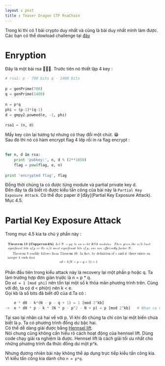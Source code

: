 ```yaml
---
layout : post 
title : Teaser Dragon CTF RsaChain 
--- 
```


Trong kì thi có 1 bài crypto duy nhất và cũng là bài duy nhất mình làm được.  Các bạn có thể dowload challenge tại [đây](https://github.com/hacmao/hacmao.github.io/tree/master/Crypto/ctf/teaser_dragon)

# Enryption  

Đây là một bài rsa 😬😬😬. Trước tiên nó thiết lập 4 key :  

```python
# rsa1: p - 700 bits q - 1400 bits

p = genPrime(700)
q = genPrime(1400)

n = p*q
phi = (p-1)*(q-1)
d = gmpy2.powmod(e, -1, phi)

rsa1 = (n, d)
``` 

Mấy key còn lại tương tự nhưng có thay đổi một chút. 😁  
Sau đó thì nó có hàm encrypt flag 4 lớp rồi in ra flag encrypt :  

```python 

for n, d in rsa:
    print 'pubkey:', n, d % (2**1050)
    flag = pow(flag, e, n)

print 'encrypted flag', flag
``` 
Đồng thời chúng ta có được từng module và partial private key d.  
Đến đây ta đã biết rõ được kiểu tấn công của bài này là ```Partial Key Exposure Attack```. Có thể đọc paper ở [đây](Partial Key Exposure Attack). Mục 4.5.   

# Partial Key Exposure Attack 

Trong mục 4.5 kia ta chú ý phần này :  

![](/Crypto/ctf/teaser_dragon/hinh1.PNG)  

Phần đầu tiên trong kiểu attack này là recovery lại một phần p hoặc q. Ta làm trường hợp đơn giản trước là n = p * q.  
Do ```ed = 1 [mod phi]``` nên tồn tại một số k thỏa mãn phương trình trên. Cùng với đó, ta có d < phi(n) nên k < e.  
Gọi kb là số bits đã biết d0 của d.Ta có :  

```python
    e * d0 - k*(N - p - q + 1) = 1 [mod 2^kb] 
->  e * d0 * p - k * (N * p - p^2 - N + p) = p [mod 2^kb]   # Nhan ca hai ve voi p 
```

Tại sao lại nhân cả hai về với p. Vì khi đó chúng ta chỉ còn lại một biến chưa biết là ```p```. Ta có phương trình đồng dư bậc hai.  
Có thể dễ dàng giải được bằng [Hennsel lift](https://github.com/gmossessian/Hensel).  
Nói chung cũng không cần hiểu rõ cách hoạt động của hennsel lift. Dùng code chạy giải ra nghiệm là được. Hennsel lift là cách giải tối ưu nhất cho những phương trình đa thức đồng dư một p^k.  

Nhưng đương nhiên bài này không thể áp dụng trực tiếp kiểu tấn công kia. Vì kiểu tấn công kia dành cho ```n = p*q```. 



